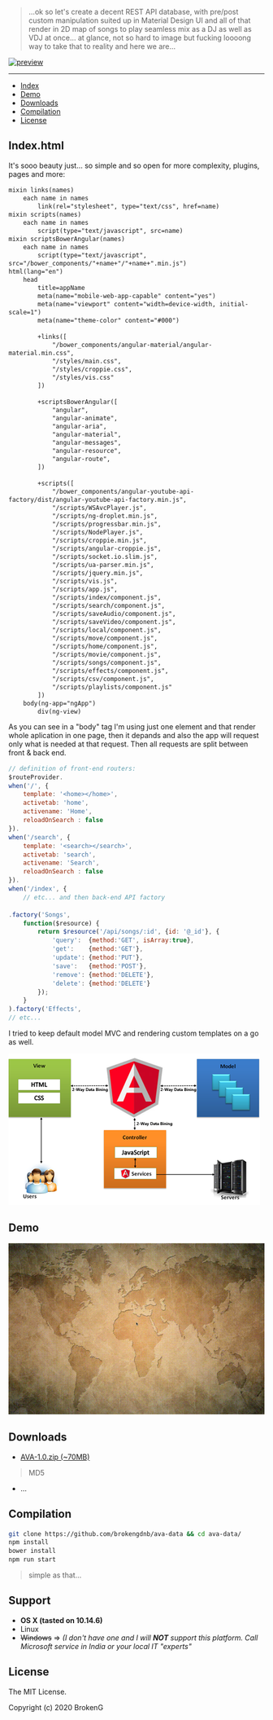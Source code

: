 > ...ok so let's create a decent REST API database, with pre/post custom manipulation suited up in Material Design UI and all of that render in 2D map of songs to play seamless mix as a DJ as well as VDJ at once... at glance, not so hard to image but fucking loooong way to take that to reality and here we are...

[![preview](https://github.com/brokengdnb/ava/blob/master/about.png?raw=true "preview")](https://github.com/brokengdnb/me "preview")

---

- [Index](#index.html)
- [Demo](#demo)
- [Downloads](#downloads)
- [Compilation](#compilation)
- [License](#license)


## Index.html

It's sooo beauty just... so simple and so open for more complexity, plugins, pages and more:

```jade
mixin links(names)
    each name in names
        link(rel="stylesheet", type="text/css", href=name)
mixin scripts(names)
    each name in names
        script(type="text/javascript", src=name)
mixin scriptsBowerAngular(names)
    each name in names
        script(type="text/javascript", src="/bower_components/"+name+"/"+name+".min.js")
html(lang="en")
    head
        title=appName
        meta(name="mobile-web-app-capable" content="yes")
        meta(name="viewport" content="width=device-width, initial-scale=1")
        meta(name="theme-color" content="#000")

        +links([
            "/bower_components/angular-material/angular-material.min.css",
            "/styles/main.css",
            "/styles/croppie.css",
            "/styles/vis.css"
        ])

        +scriptsBowerAngular([
            "angular",
            "angular-animate",
            "angular-aria",
            "angular-material",
            "angular-messages",
            "angular-resource",
            "angular-route",
        ])

        +scripts([
            "/bower_components/angular-youtube-api-factory/dist/angular-youtube-api-factory.min.js",
            "/scripts/WSAvcPlayer.js",
            "/scripts/ng-droplet.min.js",
            "/scripts/progressbar.min.js",
            "/scripts/NodePlayer.js",
            "/scripts/croppie.min.js",
            "/scripts/angular-croppie.js",
            "/scripts/socket.io.slim.js",
            "/scripts/ua-parser.min.js",
            "/scripts/jquery.min.js",
            "/scripts/vis.js",
            "/scripts/app.js",
            "/scripts/index/component.js",
            "/scripts/search/component.js",
            "/scripts/saveAudio/component.js",
            "/scripts/saveVideo/component.js",
            "/scripts/local/component.js",
            "/scripts/move/component.js",
            "/scripts/home/component.js",
            "/scripts/movie/component.js",
            "/scripts/songs/component.js",
            "/scripts/effects/component.js",
            "/scripts/csv/component.js",
            "/scripts/playlists/component.js"
        ])
    body(ng-app="ngApp")
        div(ng-view)

```

As you can see in a "body" tag I'm using just one element and that render whole aplication in one page, then it depands and also the app will request only what is needed at that request. Then all requests are split between front & back end.

```javascript
// definition of front-end routers:
$routeProvider.
when('/', {
	template: '<home></home>',
	activetab: 'home',
	activename: 'Home',
	reloadOnSearch : false
}).
when('/search', {
	template: '<search></search>',
	activetab: 'search',
	activename: 'Search',
	reloadOnSearch : false
}).
when('/index', {
	// etc... and then back-end API factory

.factory('Songs',
	function($resource) {
		return $resource('/api/songs/:id', {id: '@_id'}, {
			'query':  {method:'GET', isArray:true},
			'get':    {method:'GET'},
			'update': {method:'PUT'},
			'save':   {method:'POST'},
			'remove': {method:'DELETE'},
			'delete': {method:'DELETE'}
		});
	}
).factory('Effects',
// etc...
```
I tried to keep default model MVC and rendering custom templates on a go as well.


[![preview](https://github.com/brokengdnb/ava-data/blob/master/mvc.png?raw=true "preview")](https://github.com/brokengdnb/ava-data "preview")


## Demo

[![demo](https://github.com/brokengdnb/me/blob/master/demo.gif?raw=true "demo")](https://github.com/brokengdnb/me "demo")

## Downloads

- [AVA-1.0.zip (~70MB)](https://github.com/brokengdnb/ava-data/releases/tag/v1)

> MD5
- ...

## Compilation

```bash
git clone https://github.com/brokengdnb/ava-data && cd ava-data/
npm install
bower install
npm run start
```
> simple as that...

## Support

- **OS X (tasted on 10.14.6)**
- Linux
- ~~Windows~~  => *(I don't have one and I will **NOT** support this platform. Call Microsoft service in India or your local IT "experts"*


## License

The MIT License.

Copyright (c) 2020 BrokenG


